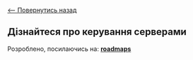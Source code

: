 [<-- Повернутись назад](docs/devops/index.md)

## Дізнайтеся про керування серверами

Розроблено, посилаючись на: 
**[roadmaps](https://roadmap.sh/devops)**